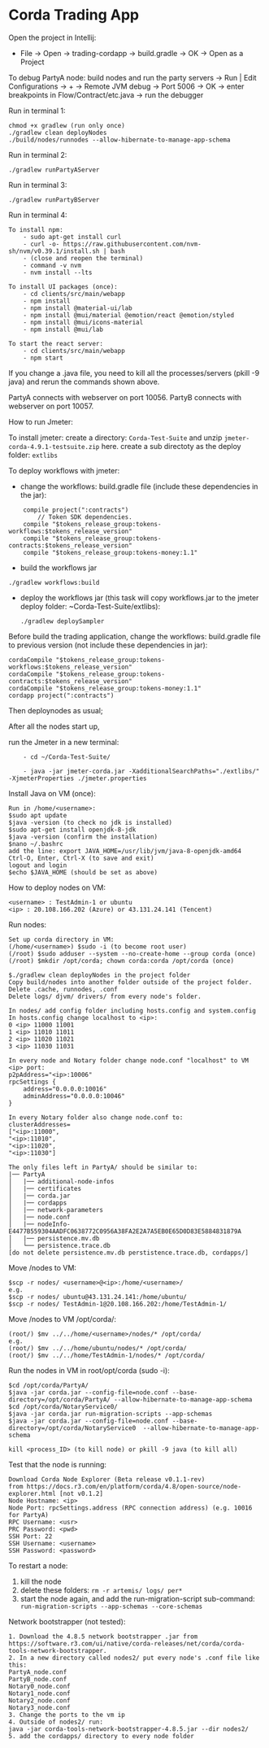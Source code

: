 # Corda Trading App
Open the project in Intellij:
- File -> Open -> trading-cordapp -> build.gradle -> OK -> Open as a Project

To debug PartyA node:
build nodes and run the party servers -> Run | Edit Configurations -> + -> Remote JVM debug -> Port 5006 -> OK -> enter breakpoints in Flow/Contract/etc.java -> run the debugger

Run in terminal 1:
```
chmod +x gradlew (run only once)
./gradlew clean deployNodes
./build/nodes/runnodes --allow-hibernate-to-manage-app-schema
```
Run in terminal 2:
```
./gradlew runPartyAServer
```
Run in terminal 3:
```
./gradlew runPartyBServer
```

Run in terminal 4:
```
To install npm:
    - sudo apt-get install curl
    - curl -o- https://raw.githubusercontent.com/nvm-sh/nvm/v0.39.1/install.sh | bash
    - (close and reopen the terminal)
    - command -v nvm
    - nvm install --lts
    
To install UI packages (once):
    - cd clients/src/main/webapp
    - npm install 
    - npm install @material-ui/lab
    - npm install @mui/material @emotion/react @emotion/styled
    - npm install @mui/icons-material
    - npm install @mui/lab

To start the react server:
    - cd clients/src/main/webapp
    - npm start
```

If you change a .java file, you need to kill all the processes/servers (pkill -9 java) and rerun the commands shown above.

PartyA connects with webserver on port 10056.
PartyB connects with webserver on port 10057.


How to run Jmeter:


To install jmeter:
create a directory: ```Corda-Test-Suite``` and unzip ```jmeter-corda-4.9.1-testsuite.zip``` here.
create a sub directoty as the deploy folder: ```extlibs```

To deploy workflows with jmeter:

- change the workflows: build.gradle file (include these dependencies in the jar):
```
    compile project(":contracts")
        // Token SDK dependencies.
    compile "$tokens_release_group:tokens-workflows:$tokens_release_version"
    compile "$tokens_release_group:tokens-contracts:$tokens_release_version"
    compile "$tokens_release_group:tokens-money:1.1"
 ```

- build the workflows jar

```
./gradlew workflows:build

```

- deploy the workflows jar (this task will copy workflows.jar to the jmeter deploy folder: ~Corda-Test-Suite/extlibs):

  ```./gradlew deploySampler```


Before build the trading application, change the workflows: build.gradle file to previous version (not include these dependencies in jar):
```   
cordaCompile "$tokens_release_group:tokens-workflows:$tokens_release_version"
cordaCompile "$tokens_release_group:tokens-contracts:$tokens_release_version"
cordaCompile "$tokens_release_group:tokens-money:1.1"
cordapp project(":contracts")

```

Then deploynodes as usual;

After all the nodes start up,

run the Jmeter in a new terminal:
```
    - cd ~/Corda-Test-Suite/

    - java -jar jmeter-corda.jar -XadditionalSearchPaths="./extlibs/" -XjmeterProperties ./jmeter.properties
```

Install Java on VM (once):
```
Run in /home/<username>:
$sudo apt update
$java -version (to check no jdk is installed)
$sudo apt-get install openjdk-8-jdk
$java -version (confirm the installation)
$nano ~/.bashrc
add the line: export JAVA_HOME=/usr/lib/jvm/java-8-openjdk-amd64
Ctrl-O, Enter, Ctrl-X (to save and exit)
logout and login
$echo $JAVA_HOME (should be set as above)
```

How to deploy nodes on VM:
```
<username> : TestAdmin-1 or ubuntu
<ip> : 20.108.166.202 (Azure) or 43.131.24.141 (Tencent)
```

Run nodes:
```
Set up corda directory in VM:
(/home/<username>) $sudo -i (to become root user)
(/root) $sudo adduser --system --no-create-home --group corda (once)
(/root) $mkdir /opt/corda; chown corda:corda /opt/corda (once)

$./gradlew clean deployNodes in the project folder 
Copy build/nodes into another folder outside of the project folder.
Delete .cache, runnodes, .conf
Delete logs/ djvm/ drivers/ from every node's folder.

In nodes/ add config folder including hosts.config and system.config
In hosts.config change localhost to <ip>:
0 <ip> 11000 11001
1 <ip> 11010 11011
2 <ip> 11020 11021
3 <ip> 11030 11031

In every node and Notary folder change node.conf "localhost" to VM <ip> port:
p2pAddress="<ip>:10006"
rpcSettings {
    address="0.0.0.0:10016"
    adminAddress="0.0.0.0:10046"
}

In every Notary folder also change node.conf to:
clusterAddresses=
["<ip>:11000",
"<ip>:11010",
"<ip>:11020",
"<ip>:11030"]

The only files left in PartyA/ should be similar to:
|── PartyA
│   |── additional-node-infos
│   |── certificates
│   |── corda.jar
│   |── cordapps
│   |── network-parameters
│   |── node.conf
│   |── nodeInfo-E4477B559304AADFC0638772C0956A38FA2E2A7A5EB0E65D0D83E5884831879A
│   |── persistence.mv.db
│   └── persistence.trace.db
[do not delete persistence.mv.db perstistence.trace.db, cordapps/]

```

Move /nodes to VM:
```
$scp -r nodes/ <username>@<ip>:/home/<username>/
e.g.
$scp -r nodes/ ubuntu@43.131.24.141:/home/ubuntu/
$scp -r nodes/ TestAdmin-1@20.108.166.202:/home/TestAdmin-1/
```

Move /nodes to VM /opt/corda/:
```
(root/) $mv ../../home/<username>/nodes/* /opt/corda/
e.g.
(root/) $mv ../../home/ubuntu/nodes/* /opt/corda/
(root/) $mv ../../home/TestAdmin-1/nodes/* /opt/corda/
```

Run the nodes in VM in root/opt/corda (sudo -i):
```
$cd /opt/corda/PartyA/
$java -jar corda.jar --config-file=node.conf --base-directory=/opt/corda/PartyA/ --allow-hibernate-to-manage-app-schema 
$cd /opt/corda/NotaryService0/
$java -jar corda.jar run-migration-scripts --app-schemas
$java -jar corda.jar --config-file=node.conf --base-directory=/opt/corda/NotaryService0  --allow-hibernate-to-manage-app-schema

kill <process_ID> (to kill node) or pkill -9 java (to kill all)
```

Test that the node is running:
```
Download Corda Node Explorer (Beta release v0.1.1-rev) 
from https://docs.r3.com/en/platform/corda/4.8/open-source/node-explorer.html [not v0.1.2]
Node Hostname: <ip>
Node Port: rpcSettings.address (RPC connection address) (e.g. 10016 for PartyA)
RPC Username: <usr>
PRC Password: <pwd>
SSH Port: 22
SSH Username: <username>
SSH Password: <password>
```

To restart a node:

1. kill the node
2. delete these folders: ```rm -r artemis/ logs/ per*```
3. start the node again, and add the run-migration-script sub-command: ``` run-migration-scripts --app-schemas --core-schemas```

Network bootstrapper (not tested):  
```
1. Download the 4.8.5 network bootstrapper .jar from https://software.r3.com/ui/native/corda-releases/net/corda/corda-tools-network-bootstrapper.
2. In a new directory called nodes2/ put every node's .conf file like this:
PartyA_node.conf 
PartyB_node.conf
Notary0_node.conf
Notary1_node.conf
Notary2_node.conf
Notary3_node.conf
3. Change the ports to the vm ip
4. Outside of nodes2/ run:
java -jar corda-tools-network-bootstrapper-4.8.5.jar --dir nodes2/
5. add the cordapps/ directory to every node folder
```